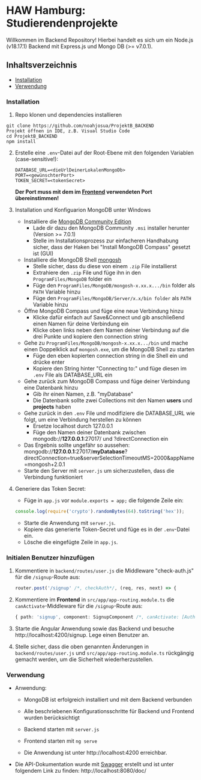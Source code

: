 # HAW Hamburg: Studierendenprojekte 

Willkommen im Backend Repository! 
Hierbei handelt es sich um ein Node.js (v18.17.1) Backend mit Express.js und Mongo DB (>= v7.0.1). 

## Inhaltsverzeichnis
- [Installation](#installation)
- [Verwendung](#verwendung)

### Installation
1. Repo klonen und dependencies installieren
``` 
git clone https://github.com/noahjosua/ProjektB_BACKEND
Projekt öffnen in IDE, z.B. Visual Studio Code 
cd ProjektB_BACKEND
npm install
```
2. Erstelle eine `.env`-Datei auf der Root-Ebene mit den folgenden Variablen (case-sensitive!):
    ```
    DATABASE_URL=<dieUrlDeinerLokalenMongoDb> 
    PORT=<gewünschterPort> 
    TOKEN_SECRET=<tokenSecret>
    ```

    **Der Port muss mit dem im [Frontend](https://github.com/noahjosua/ProjektB_FRONTEND) verwendeten Port übereinstimmen!**

3. Installation und Konfiguarion MongoDB unter Windows
    - Installiere die [MongoDB Community Edition](https://www.mongodb.com/docs/manual/tutorial/install-mongodb-on-windows/#std-label-install-mdb-community-windows)
        - Lade dir dazu den MongoDB Community `.msi` installer herunter (Version >= 7.0.1)
        - Stelle im Installationsprozess zur einfacheren Handhabung sicher, dass der Haken bei "Install MongoDB Compass" gesetzt ist (GUI)
    - Installiere die MongoDB Shell [mongosh](https://www.mongodb.com/docs/mongodb-shell/install/) 
        - Stelle sicher, dass du diese von einem `.zip` File installierst
        - Extrahiere den `.zip` File und füge ihn in den `ProgramFiles/MongoDB` folder ein 
        - Füge den `ProgramFiles/MongoDB/mongosh-x.xx.x.../bin` folder als `PATH` Variable hinzu
        - Füge den `ProgramFiles/MongoDB/Server/x.x/bin folder` als `PATH` Variable hinzu
    - Öffne MongoDB Compass und füge eine neue Verbindung hinzu
        - Klicke dafür einfach auf Save&Connect und gib anschließend einen Namen für deine Verbindung ein 
        - Klicke oben links neben dem Namen deiner Verbindung  auf die drei Punkte und kopiere den connection string
    - Gehe zu `ProgramFiles/MongoDB/mongosh-x.xx.x.../bin` und mache einen Doppelklick auf `mongosh.exe`, um die MongoDB Shell zu starten
        - Füge den eben kopierten connection string in die Shell ein und drücke enter
        - Kopiere den String hinter "Connecting to:" und füge diesen im `.env` File als DATABASE_URL ein
    - Gehe zurück zum MongoDB Compass und füge deiner Verbindung eine Datenbank hinzu
        - Gib ihr einen Namen, z.B. "myDatabase"
        - Die Datenbank sollte zwei Collections mit den Namen **users** und **projects** haben
    - Gehe zurück in den `.env` File und modifiziere die DATABASE_URL wie folgt, um eine Verbindung herstellen zu können 
        - Ersetze localhost durch 127.0.0.1
        - Füge den Namen deiner Datenbank zwischen mongodb://**127.0.0.1**:27017/ und ?directConnection ein 
    - Das Ergebnis sollte ungefähr so aussehen: mongodb://**127.0.0.1**:27017/**myDatabase**?directConnection=true&serverSelectionTimeoutMS=2000&appName=mongosh+2.0.1
    - Starte den Server mit `server.js` um sicherzustellen, dass die Verbindung funktioniert
4. Generiere das Token Secret:
    - Füge in `app.js` vor `module.exports = app;` die folgende Zeile ein:
     ```javascript
     console.log(require('crypto').randomBytes(64).toString('hex'));
     ```
    - Starte die Anwendung mit `server.js`.
    - Kopiere das generierte Token-Secret und füge es in der `.env`-Datei ein.
    - Lösche die eingefügte Zeile in `app.js`.

### Initialen Benutzer hinzufügen
1. Kommentiere in `backend/routes/user.js` die Middleware "check-auth.js" für die `/signup`-Route aus:

    ```javascript
    router.post('/signup' /*, checkAuth*/, (req, res, next) => {
    ```
2. Kommentiere im **Frontend** in `src/app/app-routing.module.ts` die `canActivate`-Middleware für die `/signup`-Route aus:
    ```typescript
    { path: 'signup', component: SignupComponent /*, canActivate: [AuthGuard, AdminAuthGuard] */}
    ```

3. Starte die Angular Anwendung sowie das Backend und besuche http://localhost:4200/signup. Lege einen Benutzer an.

4. Stelle sicher, dass die oben genannten Änderungen in `backend/routes/user.js` und `src/app/app-routing.module.ts` rückgängig gemacht werden, um die Sicherheit wiederherzustellen.

### Verwendung
- Anwendung: 
    - MongoDB ist erfolgreich installiert und mit dem Backend verbunden 
    - Alle beschriebenen Konfigurationsschritte für Backend und Frontend wurden berücksichtigt 

    - Backend starten mit `server.js`
    - Frontend starten mit `ng serve`
    - Die Anwendung ist unter http://localhost:4200 erreichbar. 
- Die API-Dokumentation wurde mit [Swagger](https://swagger-autogen.github.io/docs/) erstellt und ist unter folgendem Link zu finden: http://localhost:8080/doc/